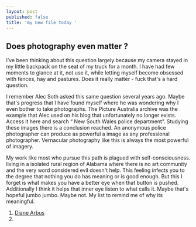 ```yaml
---
layout: post
published: false
title: 'my new file today '
---
```

## Does photography even matter ?

I’ve been thinking about this question largely because my camera stayed in my little backpack on the seat of my truck for a month. I have had few moments to glance at it, not use it, while letting myself become obsessed with fences, hay and pastures.
Does it really matter - fuck that's a hard question.

I remember Alec Soth asked this same question several years ago.
Maybe that's progress that I have found myself where he was wondering why I even bother to take photographs.
The Picture Australia archive was the example that Alec used on his blog that unfortunately no longer exists.
Access it here and search “ New South Wales police department”.
Studying these images there is a conclusion reached. An anonymous police photographer can produce as powerful a image as any professional photographer.
Vernacular photography like this is always the most powerful of imagery.

My work like most who pursue this path is plagued with self-consciousness. living in a isolated rural region of Alabama where there is no art community and the very word considered evil doesn't help.
This feeling infects you to the degree that nothing you do has meaning or is good enough.
But this I forget is what makes you have a better eye when that button is pushed. Additionally I think it helps that inner eye listen to what calls it.
Maybe that's hopeful jumbo jumbo. Maybe not.
My list to remind me of why its meaningful.
1.  [Diane Arbus](www.artnet.com/artists/diane-arbus/)
2.  
